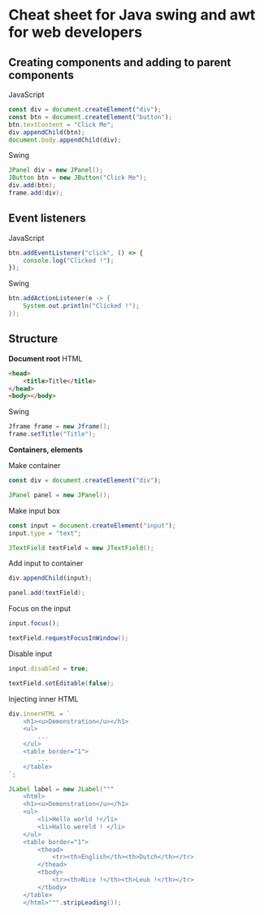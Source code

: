 # Cheat sheet for Java swing and awt for web developers

## Creating components and adding to parent components
JavaScript
```JavaScript
const div = document.createElement("div");
const btn = document.createElement("button");
btn.textContent = "Click Me";
div.appendChild(btn);
document.body.appendChild(div);
```

Swing
```Java
JPanel div = new JPanel();
JButton btn = new JButton("Click Me");
div.add(btn);
frame.add(div);
```

## Event listeners
JavaScript
```JavaScript
btn.addEventListener("click", () => {
    console.log("Clicked !");
});
```

Swing
```Java
btn.addActionListener(e -> {
    System.out.println("Clicked !");
});
```

## Structure

**Document root**
HTML
```html
<head>
    <title>Title</title>
</head>
<body></body>
```

Swing
```Java
Jframe frame = new Jframe();
frame.setTitle("Title");
```

**Containers, elements**

Make container
```JavaScript
const div = document.createElement("div");
```
```Java
JPanel panel = new JPanel();
```

Make input box
```JavaScript
const input = document.createElement("input");
input.type = "text";
```
```Java
JTextField textField = new JTextField();
```

Add input to container
```JavaScript
div.appendChild(input);
```
```Java
panel.add(textField);
```

Focus on the input
```JavaScript
input.focus();
```
```Java
textField.requestFocusInWindow();
```

Disable input
```JavaScript
input.disabled = true;
```
```Java
textField.setEditable(false);
```

Injecting inner HTML
```JavaScript
div.innerHTML = `
    <h1><u>Demonstration</u></h1>
    <ul>
        ...
    </ul>
    <table border="1">
        ...
    </table>
`;
```
```Java
JLabel label = new JLabel("""
    <html>
    <h1><u>Demonstration</u></h1>
    <ul>
        <li>Hello world !</li>
        <li>Hallo wereld ! </li>
    </ul>
    <table border="1">
        <thead>
            <tr><th>English</th><th>Dutch</th></tr>
        </thead>
        <tbody>
            <tr><th>Nice !</th><th>Leuk !</th></tr>
        </tbody>
    </table>
    </html>""".stripLeading());
```


